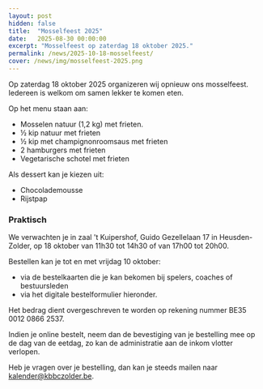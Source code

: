 ```yaml
---
layout: post
hidden: false
title:  "Mosselfeest 2025"
date:   2025-08-30 00:00:00
excerpt: "Mosselfeest op zaterdag 18 oktober 2025."
permalink: /news/2025-10-18-mosselfeest/
cover: /news/img/mosselfeest-2025.png
---
```


Op zaterdag 18 oktober 2025 organizeren wij opnieuw ons mosselfeest. Iedereen is welkom om samen lekker te komen eten.

Op het menu staan aan:
- Mosselen natuur (1,2 kg) met frieten.
- ½ kip natuur met frieten
- ½ kip met champignonroomsaus met frieten
- 2 hamburgers met frieten
- Vegetarische schotel met frieten

Als dessert kan je kiezen uit:
- Chocolademousse
- Rijstpap

### Praktisch

We verwachten je in zaal 't Kuipershof, Guido Gezellelaan 17 in Heusden-Zolder, op 18 oktober van 11h30 tot 14h30 of van 17h00 tot 20h00.

Bestellen kan je tot en met vrijdag 10 oktober:
- via de bestelkaarten die je kan bekomen bij spelers, coaches of bestuursleden
- via het digitale bestelformulier hieronder.

Het bedrag dient overgeschreven te worden op rekening nummer BE35 0012 0866 2537.

Indien je online bestelt, neem dan de bevestiging van je bestelling mee op de dag van de eetdag, zo kan de administratie aan de inkom vlotter verlopen.

Heb je vragen over je bestelling, dan kan je steeds mailen naar [kalender@kbbczolder.be](mailto:kalender@kbbczolder.be).

<style>
    clubmgmt-checkout-form .table-row .table-cell:first-of-type
    {
        width: 30%;
    }

    payment-method
    {
        display: table-row-group;
    }
</style>

<script type="module">

 import { shell, translations } from "https://fundraising.clubmanagement.io/cdn/release/1.0.9/clubmanagement.sales.public.min.js";

 (async function() {			
	
    translations.language = "nl";

	translations.CheckoutFormOrderConfirmationLegend.nl = "We verwelkomen je op zaterdag 18 oktober 2025 in 't Kuipershof, Guido Gezellelaan 17 in Heusden-Zolder tussen 11h30 tot 14h30 of van 17h00 tot 20h00.";
    translations.CheckoutFormChoosePaymentMethodCashMessage.nl = "Gelieve het te betalen bedrag te bezorgen aan de coach of aan een bestuurslid.";
    translations.CheckoutFormChoosePaymentMethodWireTransferMessage.nl = " Gelieve het geld over te schrijven op rekeningnummer BE35 0012 0866 2537 met vermelding voor en achternaam zoals op de bestelling";
    translations.CheckoutFormSubmitButton.nl = "Bestellen";

	await shell.activate();		
	
 })();
	
</script>

<clubmgmt-checkout data-sale-id="23257511-5abc-ac27-a979-7c5f01061814" data-organization-id="7a2f5a81-4d68-48d3-9bae-dedd7b25b003"></clubmgmt-checkout>
